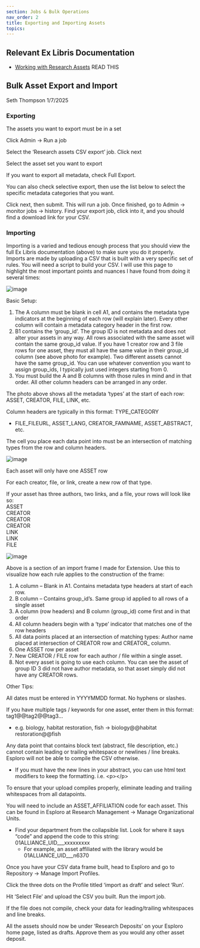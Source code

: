 ```yaml
---
section: Jobs & Bulk Operations
nav_order: 2
title: Exporting and Importing Assets
topics:
---
```

## Relevant Ex Libris Documentation
- [Working with Research Assets](https://knowledge.exlibrisgroup.com/Esploro/Product_Documentation/Esploro_Online_Help_(English)/Working_with_the_Esploro_Research_Hub/010_Working_with_Research_Assets#Esploro_Import_File_Formats) READ THIS

## Bulk Asset Export and Import  

Seth Thompson 1/7/2025

### Exporting  
  
The assets you want to export must be in a set  
  
Click Admin -> Run a job  
  
Select the ‘Research assets CSV export’ job. Click next  
  
Select the asset set you want to export
  
If you want to export all metadata, check Full Export.
  
You can also check selective export, then use the list below to select the specific metadata categories that you want.
  
Click next, then submit. This will run a job. Once finished, go to Admin -> monitor jobs -> history. Find your export job, click into it, and you should find a download link for your CSV.
  
### Importing  
  
Importing is a varied and tedious enough process that you should view the full Ex Libris documentation (above) to make sure you do it properly. Imports are made by uploading a CSV that is built with a very specific set of rules. You will need a script to build your CSV. I will use this page to highlight the most important points and nuances I have found from doing it several times:  

![image](https://github.com/user-attachments/assets/9062ca22-7077-49d7-8a0d-57da1d7af079)  

Basic Setup:
1. The A column must be blank in cell A1, and contains the metadata type indicators at the beginning of each row (will explain later). Every other column will contain a metadata category header in the first row.  
2. B1 contains the ‘group_id’. The group ID is not metadata and does not alter your assets in any way. All rows associated with the same asset will contain the same group_id value. If you have 1 creator row and 3 file rows for one asset, they must all have the same value in their group_id column (see above photo for example). Two different assets cannot have the same group_id. You can use whatever convention you want to assign group_ids, I typically just used integers starting from 0.  
3. You must build the A and B columns with those rules in mind and in that order. All other column headers can be arranged in any order.

The photo above shows all the metadata ‘types’ at the start of each row: ASSET, CREATOR, FILE, LINK, etc.  
  
Column headers are typically in this format: TYPE_CATEGORY  
  - FILE_FILEURL, ASSET_LANG, CREATOR_FAMNAME, ASSET_ABSTRACT, etc.
  
The cell you place each data point into must be an intersection of matching types from the row and column headers.  
  
![image](https://github.com/user-attachments/assets/05554640-9bfd-47a2-b431-da47f09a62b3)  
  
Each asset will only have one ASSET row  
  
For each creator, file, or link, create a new row of that type.   
  
If your asset has three authors, two links, and a file, your rows will look like so:  
  ASSET  
  CREATOR  
  CREATOR  
  CREATOR  
  LINK  
  LINK  
  FILE  

![image](https://github.com/user-attachments/assets/d6f1e7d0-a7a9-4f56-a17e-9d253c36b306)  
  
Above is a section of an import frame I made for Extension. Use this to visualize how each rule applies to the construction of the frame:  
1.  A column – Blank in A1. Contains metadata type headers at start of each row.  
2.  B column – Contains group_id’s. Same group id applied to all rows of a single asset  
3.  A column (row headers) and B column (group_id) come first and in that order  
4.  All column headers begin with a ‘type’ indicator that matches one of the row headers  
5.  All data points placed at an intersection of matching types: Author name placed at intersection of CREATOR row and CREATOR_ column.   
6.  One ASSET row per asset  
7.  New CREATOR / FILE row for each author / file within a single asset.
8.  Not every asset is going to use each column. You can see the asset of group ID 3 did not have author metadata, so that asset simply did not have any CREATOR rows.
  
Other Tips:  

All dates must be entered in YYYYMMDD format. No hyphens or slashes.
  
If you have multiple tags / keywords for one asset, enter them in this format: tag1@@tag2@@tag3…   
- e.g. biology, habitat restoration, fish -> biology@@habitat restoration@@fish
   
Any data point that contains block text (abstract, file description, etc.) cannot contain leading or trailing whitespace or newlines / line breaks. Esploro will not be able to compile the CSV otherwise.  
- If you must have the new lines in your abstract, you can use html text modifiers to keep the formatting. i.e. &lt;p&gt;&lt;/p&gt;
   
To ensure that your upload compiles properly, eliminate leading and trailing whitespaces from all datapoints.
  
You will need to include an ASSET_AFFILIATION code for each asset. This can be found in Esploro at Research Management -> Manage Organizational Units.  
- Find your department from the collapsible list. Look for where it says “code” and append the code to this string: 01ALLIANCE_UID___xxxxxxxxx
  - For example, an asset affiliated with the library would be 01ALLIANCE_UID___n6370


Once you have your CSV data frame built, head to Esploro and go to Repository -> Manage Import Profiles.
  
Click the three dots on the Profile titled ‘import as draft’ and select ‘Run’.
  
Hit ‘Select File’ and upload the CSV you built. Run the import job. 
  
If the file does not compile, check your data for leading/trailing whitespaces and line breaks.
  
All the assets should now be under ‘Research Deposits’ on your Esploro home page, listed as drafts. Approve them as you would any other asset deposit. 





